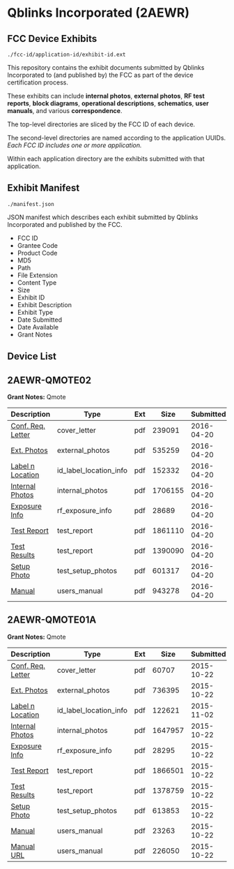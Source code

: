 # Qblinks Incorporated (2AEWR)
## FCC Device Exhibits

```
./fcc-id/application-id/exhibit-id.ext
```

This repository contains the exhibit documents submitted by Qblinks Incorporated to (and published by) the FCC as part of the device certification process.

These exhibits can include **internal photos**, **external photos**, **RF test reports**, **block diagrams**, **operational descriptions**, **schematics**, **user manuals**, and various **correspondence**.

The top-level directories are sliced by the FCC ID of each device.

The second-level directories are named according to the application UUIDs. *Each FCC ID includes one or more application.*

Within each application directory are the exhibits submitted with that application. 

## Exhibit Manifest

```
./manifest.json
```

JSON manifest which describes each exhibit submitted by Qblinks Incorporated and published by the FCC.

- FCC ID
- Grantee Code
- Product Code
- MD5
- Path
- File Extension
- Content Type
- Size
- Exhibit ID
- Exhibit Description
- Exhibit Type
- Date Submitted
- Date Available
- Grant Notes

## Device List
## 2AEWR-QMOTE02
**Grant Notes:** Qmote

| Description | Type | Ext | Size | Submitted | Available |
| ----------- | ---- | --- | ---- | --------- | --------- |
| [Conf. Req. Letter](2AEWR-QMOTE02/d131b00ed6c27605cb5cbf7a550622d6/2964632.pdf) | cover_letter | pdf | 239091 | 2016-04-20 | 2016-04-24 |
| [Ext. Photos](2AEWR-QMOTE02/d131b00ed6c27605cb5cbf7a550622d6/2964633.pdf) | external_photos | pdf | 535259 | 2016-04-20 | 2016-04-24 |
| [Label n Location](2AEWR-QMOTE02/d131b00ed6c27605cb5cbf7a550622d6/2964634.pdf) | id_label_location_info | pdf | 152332 | 2016-04-20 | 2016-04-24 |
| [Internal Photos](2AEWR-QMOTE02/d131b00ed6c27605cb5cbf7a550622d6/2964635.pdf) | internal_photos | pdf | 1706155 | 2016-04-20 | 2016-04-24 |
| [Exposure Info](2AEWR-QMOTE02/d131b00ed6c27605cb5cbf7a550622d6/2964636.pdf) | rf_exposure_info | pdf | 28689 | 2016-04-20 | 2016-04-24 |
| [Test Report](2AEWR-QMOTE02/d131b00ed6c27605cb5cbf7a550622d6/2964637.pdf) | test_report | pdf | 1861110 | 2016-04-20 | 2016-04-24 |
| [Test Results](2AEWR-QMOTE02/d131b00ed6c27605cb5cbf7a550622d6/2964638.pdf) | test_report | pdf | 1390090 | 2016-04-20 | 2016-04-24 |
| [Setup Photo](2AEWR-QMOTE02/d131b00ed6c27605cb5cbf7a550622d6/2964639.pdf) | test_setup_photos | pdf | 601317 | 2016-04-20 | 2016-04-24 |
| [Manual](2AEWR-QMOTE02/d131b00ed6c27605cb5cbf7a550622d6/2964640.pdf) | users_manual | pdf | 943278 | 2016-04-20 | 2016-04-24 |
## 2AEWR-QMOTE01A
**Grant Notes:** Qmote

| Description | Type | Ext | Size | Submitted | Available |
| ----------- | ---- | --- | ---- | --------- | --------- |
| [Conf. Req. Letter](2AEWR-QMOTE01A/0dc81b765dffb5209f71a68f9a4145bf/2791165.pdf) | cover_letter | pdf | 60707 | 2015-10-22 | 2015-11-03 |
| [Ext. Photos](2AEWR-QMOTE01A/0dc81b765dffb5209f71a68f9a4145bf/2791166.pdf) | external_photos | pdf | 736395 | 2015-10-22 | 2015-11-03 |
| [Label n Location](2AEWR-QMOTE01A/0dc81b765dffb5209f71a68f9a4145bf/2800393.pdf) | id_label_location_info | pdf | 122621 | 2015-11-02 | 2015-11-03 |
| [Internal Photos](2AEWR-QMOTE01A/0dc81b765dffb5209f71a68f9a4145bf/2791168.pdf) | internal_photos | pdf | 1647957 | 2015-10-22 | 2015-11-03 |
| [Exposure Info](2AEWR-QMOTE01A/0dc81b765dffb5209f71a68f9a4145bf/2791169.pdf) | rf_exposure_info | pdf | 28295 | 2015-10-22 | 2015-11-03 |
| [Test Report](2AEWR-QMOTE01A/0dc81b765dffb5209f71a68f9a4145bf/2791170.pdf) | test_report | pdf | 1866501 | 2015-10-22 | 2015-11-03 |
| [Test Results](2AEWR-QMOTE01A/0dc81b765dffb5209f71a68f9a4145bf/2791171.pdf) | test_report | pdf | 1378759 | 2015-10-22 | 2015-11-03 |
| [Setup Photo](2AEWR-QMOTE01A/0dc81b765dffb5209f71a68f9a4145bf/2791172.pdf) | test_setup_photos | pdf | 613853 | 2015-10-22 | 2015-11-03 |
| [Manual](2AEWR-QMOTE01A/0dc81b765dffb5209f71a68f9a4145bf/2791173.pdf) | users_manual | pdf | 23263 | 2015-10-22 | 2015-11-03 |
| [Manual URL](2AEWR-QMOTE01A/0dc81b765dffb5209f71a68f9a4145bf/2791174.pdf) | users_manual | pdf | 226050 | 2015-10-22 | 2015-11-03 |
